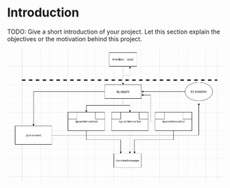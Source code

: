 # Introduction

TODO: Give a short introduction of your project. Let this section explain the objectives or the motivation behind this project.

![diagram](./readme/diagram.PNG "Diagram")
